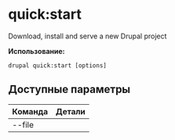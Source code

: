 # quick:start
Download, install and serve a new Drupal project

**Использование:**
```
drupal quick:start [options]
```

## Доступные параметры
Команда | Детали
-------|-------------
--file | 
